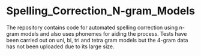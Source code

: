 # Spelling_Correction_N-gram_Models
The repository contains code for automated spelling correction using n-gram models and also uses phonemes for aiding the process. Tests have been carried out on uni, bi, tri and tetra gram models but the 4-gram data has not been uploaded due to its large size.
